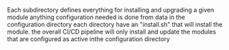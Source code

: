 Each subdirectory defines everything for installing and upgrading a given module
anything configuration needed is done from data in the configuration directory
each directory have an "install.sh" that will install the module.
the overall CI/CD pipeline will only install and update the modules that are configured as active inthe configuration directory
